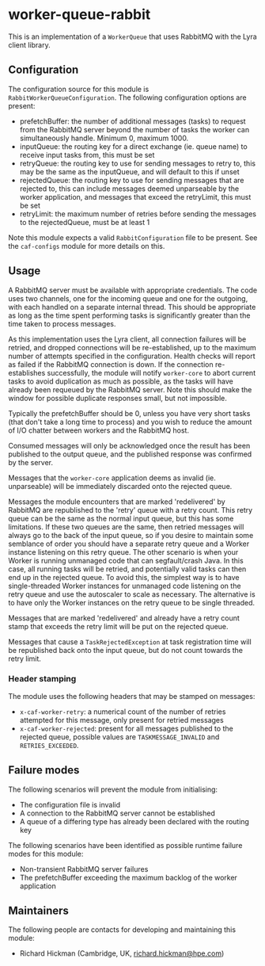 # worker-queue-rabbit

 This is an implementation of a `WorkerQueue` that uses RabbitMQ with the Lyra
 client library.


## Configuration

 The configuration source for this module is `RabbitWorkerQueueConfiguration`.
 The following configuration options are present:

 - prefetchBuffer: the number of additional messages (tasks) to request from
  the RabbitMQ server beyond the number of tasks the worker can simultaneously
  handle. Minimum 0, maximum 1000.
 - inputQueue: the routing key for a direct exchange (ie. queue name) to
  receive input tasks from, this must be set
 - retryQueue: the routing key to use for sending messages to retry to, this
  may be the same as the inputQueue, and will default to this if unset
 - rejectedQueue: the routing key to use for sending messages that are
  rejected to, this can include messages deemed unparseable by the worker
  application, and messages that exceed the retryLimit, this must be set
 - retryLimit: the maximum number of retries before sending the messages to
  the rejectedQueue, must be at least 1

 Note this module expects a valid `RabbitConfiguration` file to be present.
 See the `caf-configs` module for more details on this.


## Usage

 A RabbitMQ server must be available with appropriate credentials. The code
 uses two channels, one for the incoming queue and one for the outgoing, with
 each handled on a separate internal thread. This should be appropriate as
 long as the time spent performing tasks is significantly greater than the
 time taken to process messages.

 As this implementation uses the Lyra client, all connection failures will be
 retried, and dropped connections will be re-established, up to the maximum
 number of attempts specified in the configuration. Health checks will report
 as failed if the RabbitMQ connection is down. If the connection re-establishes
 successfully, the module will notify `worker-core` to abort current tasks to
 avoid duplication as much as possible, as the tasks will have already been
 requeued by the RabbitMQ server. Note this should make the window for possible
 duplicate responses small, but not impossible.

 Typically the prefetchBuffer should be 0, unless you have very short tasks
 (that don't take a long time to process) and you wish to reduce the amount
 of I/O chatter between workers and the RabbitMQ host.

 Consumed messages will only be acknowledged once the result has been published
 to the output queue, and the published response was confirmed by the server.

 Messages that the `worker-core` application deems as invalid (ie. unparseable)
 will be immediately discarded onto the rejected queue.

 Messages the module encounters that are marked 'redelivered' by RabbitMQ are
 republished to the 'retry' queue with a retry count. This retry queue can be
 the same as the normal input queue, but this has some limitations. If these
 two queues are the same, then retried messages will always go to the back of
 the input queue, so if you desire to maintain some semblance of order you
 should have a separate retry queue and a Worker instance listening on this
 retry queue. The other scenario is when your Worker is running unmanaged
 code that can segfault/crash Java. In this case, all running tasks will be
 retried, and potentially valid tasks can then end up in the rejected queue.
 To avoid this, the simplest way is to have single-threaded Worker instances
 for unmanaged code listening on the retry queue and use the autoscaler to
 scale as necessary. The alternative is to have only the Worker instances on
 the retry queue to be single threaded.

 Messages that are marked 'redelivered' and already have a retry count stamp
 that exceeds the retry limit will be put on the rejected queue.

 Messages that cause a `TaskRejectedException` at task registration time will
 be republished back onto the input queue, but do not count towards the retry
 limit.

 ### Header stamping

 The module uses the following headers that may be stamped on messages:
 - `x-caf-worker-retry`: a numerical count of the number of retries
  attempted for this message, only present for retried messages
 - `x-caf-worker-rejected`: present for all messages published to the
  rejected queue, possible values are `TASKMESSAGE_INVALID` and
  `RETRIES_EXCEEDED`.


## Failure modes

 The following scenarios will prevent the module from initialising:

 - The configuration file is invalid
 - A connection to the RabbitMQ server cannot be established
 - A queue of a differing type has already been declared with the routing key

 The following scenarios have been identified as possible runtime failure modes
 for this module:

 - Non-transient RabbitMQ server failures
 - The prefetchBuffer exceeding the maximum backlog of the worker application


## Maintainers

 The following people are contacts for developing and maintaining this module:

 - Richard Hickman (Cambridge, UK, richard.hickman@hpe.com)
